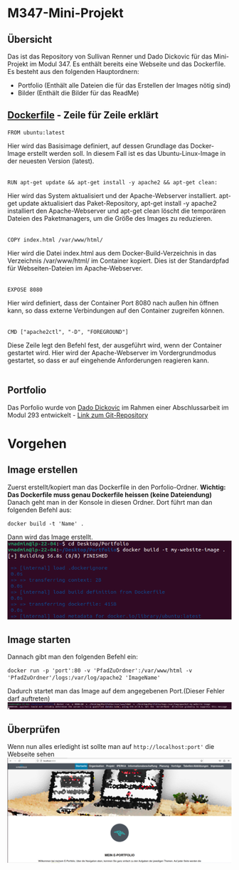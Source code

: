 # M347-Mini-Projekt

## Übersicht
Das ist das Repository von Sullivan Renner und Dado Dickovic für das Mini-Projekt im Modul 347.
Es enthält bereits eine Webseite und das Dockerfile.
Es besteht aus den folgenden Hauptordnern:

  - Portfolio (Enthält alle Dateien die für das Erstellen der Images nötig sind)
  - Bilder (Enthält die Bilder für das ReadMe)

## [Dockerfile](./Portfolio/Dockerfile) - Zeile für Zeile erklärt
    FROM ubuntu:latest
Hier wird das Basisimage definiert, auf dessen Grundlage das Docker-Image erstellt werden soll. In diesem Fall ist es das Ubuntu-Linux-Image in der neuesten Version (latest).
<br>
<br>

    RUN apt-get update && apt-get install -y apache2 && apt-get clean:
Hier wird das System aktualisiert und der Apache-Webserver installiert. apt-get update aktualisiert das Paket-Repository, apt-get install -y apache2 installiert den Apache-Webserver und apt-get clean löscht die temporären Dateien des Paketmanagers, um die Größe des Images zu reduzieren.
<br>
<br>

    COPY index.html /var/www/html/
Hier wird die Datei index.html aus dem Docker-Build-Verzeichnis in das Verzeichnis /var/www/html/ im Container kopiert. Dies ist der Standardpfad für Webseiten-Dateien im Apache-Webserver.
<br>
<br>

    EXPOSE 8080
Hier wird definiert, dass der Container Port 8080 nach außen hin öffnen kann, so dass externe Verbindungen auf den Container zugreifen können.
<br>
<br>

    CMD ["apache2ctl", "-D", "FOREGROUND"]
Diese Zeile legt den Befehl fest, der ausgeführt wird, wenn der Container gestartet wird. Hier wird der Apache-Webserver im Vordergrundmodus gestartet, so dass er auf eingehende Anforderungen reagieren kann.
<br>
<br>

## Portfolio
Das Porfolio wurde von [Dado Dickovic](https://github.com/DadoDiv) im Rahmen einer Abschlussarbeit im Modul 293 entwickelt - [Link zum Git-Repository](https://github.com/DadoDiv/E-Portfolio)

# Vorgehen

## Image erstellen
Zuerst erstellt/kopiert man das Dockerfile in den Porfolio-Ordner.
**Wichtig: Das Dockerfile muss genau Dockerfile heissen (keine Dateiendung)**
Danach geht man in der Konsole in diesen Ordner.
Dort führt man dan folgenden Befehl aus:
    
    docker build -t 'Name' .

Dann wird das Image erstellt. 
![build](./Bilder/Build.png)

## Image starten
Dannach gibt man den folgenden Befehl ein:

    docker run -p 'port':80 -v 'PfadZuOrdner':/var/www/html -v 'PfadZuOrdner'/logs:/var/log/apache2 'ImageName'

Dadurch startet man das Image auf dem angegebenen Port.(Dieser Fehler darf auftreten)
![Run](./Bilder/Run.png)

## Überprüfen
Wenn nun alles erledight ist sollte man auf `http://localhost:port'` die Webseite sehen
![Resultat](./Bilder/Resultat.png)
